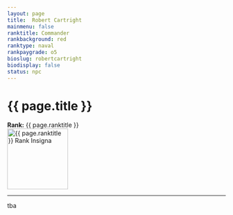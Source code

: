 ```yaml
---
layout: page
title:  Robert Cartright
mainmenu: false
ranktitle: Commander
rankbackground: red
ranktype: naval
rankpaygrade: o5
bioslug: robertcartright
biodisplay: false
status: npc
---
```

# {{ page.title }}
**Rank:** {{ page.ranktitle }}  
<img src="//img.sigma-division.com/ranks/{{ page.rankimg }}" width="140" class="img-fluid" alt="{{ page.ranktitle }} Rank Insigna">  

---
tba